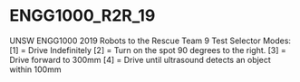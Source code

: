 # ENGG1000_R2R_19
UNSW ENGG1000 2019 Robots to the Rescue Team 9
Test Selector Modes:
[1] = Drive Indefinitely
[2] = Turn on the spot 90 degrees to the right.
[3] = Drive forward to 300mm
[4] = Drive until ultrasound detects an object within 100mm
